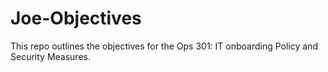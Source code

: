 # Joe-Objectives
This repo outlines the objectives for the Ops 301: IT onboarding Policy and Security Measures.
